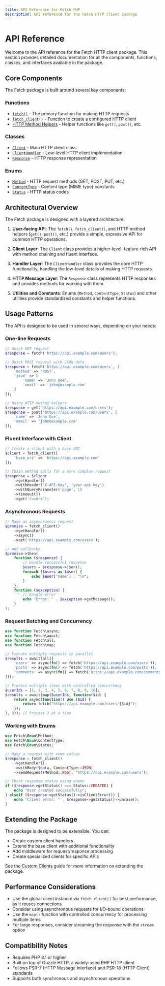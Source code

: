 ```yaml
---
title: API Reference for Fetch PHP
description: API reference for the Fetch HTTP client package
---
```


# API Reference

Welcome to the API reference for the Fetch HTTP client package. This section provides detailed documentation for all the components, functions, classes, and interfaces available in the package.

## Core Components

The Fetch package is built around several key components:

### Functions

- [`fetch()`](./fetch.md) - The primary function for making HTTP requests
- [`fetch_client()`](./fetch-client.md) - Function to create a configured HTTP client
- [HTTP Method Helpers](./http-method-helpers.md) - Helper functions like `get()`, `post()`, etc.

### Classes

- [`Client`](./client.md) - Main HTTP client class
- [`ClientHandler`](./client-handler.md) - Low-level HTTP client implementation
- [`Response`](./response.md) - HTTP response representation

### Enums

- [`Method`](./method-enum.md) - HTTP request methods (GET, POST, PUT, etc.)
- [`ContentType`](./content-type-enum.md) - Content type (MIME type) constants
- [`Status`](./status-enum.md) - HTTP status codes

## Architectural Overview

The Fetch package is designed with a layered architecture:

1. **User-facing API**: The `fetch()`, `fetch_client()`, and HTTP method helpers (`get()`, `post()`, etc.) provide a simple, expressive API for common HTTP operations.

2. **Client Layer**: The `Client` class provides a higher-level, feature-rich API with method chaining and fluent interface.

3. **Handler Layer**: The `ClientHandler` class provides the core HTTP functionality, handling the low-level details of making HTTP requests.

4. **HTTP Message Layer**: The `Response` class represents HTTP responses and provides methods for working with them.

5. **Utilities and Constants**: Enums (`Method`, `ContentType`, `Status`) and other utilities provide standardized constants and helper functions.

## Usage Patterns

The API is designed to be used in several ways, depending on your needs:

### One-line Requests

```php
// Quick GET request
$response = fetch('https://api.example.com/users');

// Quick POST request with JSON data
$response = fetch('https://api.example.com/users', [
    'method' => 'POST',
    'json' => [
        'name' => 'John Doe',
        'email' => 'john@example.com'
    ]
]);

// Using HTTP method helpers
$response = get('https://api.example.com/users');
$response = post('https://api.example.com/users', [
    'name' => 'John Doe',
    'email' => 'john@example.com'
]);
```

### Fluent Interface with Client

```php
// Create a client with a base URI
$client = fetch_client([
    'base_uri' => 'https://api.example.com'
]);

// Chain method calls for a more complex request
$response = $client
    ->getHandler()
    ->withHeader('X-API-Key', 'your-api-key')
    ->withQueryParameter('page', 1)
    ->timeout(5)
    ->get('/users');
```

### Asynchronous Requests

```php
// Make an asynchronous request
$promise = fetch_client()
    ->getHandler()
    ->async()
    ->get('https://api.example.com/users');

// Add callbacks
$promise->then(
    function ($response) {
        // Handle successful response
        $users = $response->json();
        foreach ($users as $user) {
            echo $user['name'] . "\n";
        }
    },
    function ($exception) {
        // Handle error
        echo "Error: " . $exception->getMessage();
    }
);
```

### Request Batching and Concurrency

```php
use function Fetch\async;
use function Fetch\await;
use function Fetch\all;
use function Fetch\map;

// Execute multiple requests in parallel
$results = await(all([
    'users' => async(fn() => fetch('https://api.example.com/users')),
    'posts' => async(fn() => fetch('https://api.example.com/posts')),
    'comments' => async(fn() => fetch('https://api.example.com/comments'))
]));

// Process multiple items with controlled concurrency
$userIds = [1, 2, 3, 4, 5, 6, 7, 8, 9, 10];
$results = await(map($userIds, function($id) {
    return async(function() use ($id) {
        return fetch("https://api.example.com/users/{$id}");
    });
}, 3)); // Process 3 at a time
```

### Working with Enums

```php
use Fetch\Enum\Method;
use Fetch\Enum\ContentType;
use Fetch\Enum\Status;

// Make a request with enum values
$response = fetch_client()
    ->getHandler()
    ->withBody($data, ContentType::JSON)
    ->sendRequest(Method::POST, 'https://api.example.com/users');

// Check response status using enums
if ($response->getStatus() === Status::CREATED) {
    echo "User created successfully";
} elseif ($response->getStatus()->isClientError()) {
    echo "Client error: " . $response->getStatus()->phrase();
}
```

## Extending the Package

The package is designed to be extensible. You can:

- Create custom client handlers
- Extend the base client with additional functionality
- Add middleware for request/response processing
- Create specialized clients for specific APIs

See the [Custom Clients](../guide/custom-clients.md) guide for more information on extending the package.

## Performance Considerations

- Use the global client instance via `fetch_client()` for best performance, as it reuses connections
- Consider using asynchronous requests for I/O-bound operations
- Use the `map()` function with controlled concurrency for processing multiple items
- For large responses, consider streaming the response with the `stream` option

## Compatibility Notes

- Requires PHP 8.1 or higher
- Built on top of Guzzle HTTP, a widely-used PHP HTTP client
- Follows PSR-7 (HTTP Message Interface) and PSR-18 (HTTP Client) standards
- Supports both synchronous and asynchronous operations
